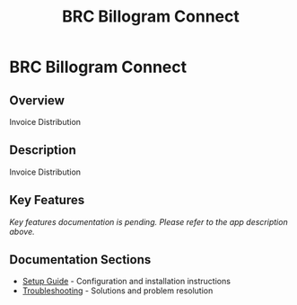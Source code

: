 ﻿---
title: "BRC Billogram Connect"
description: "Invoice Distribution"
categories: [Products, Integration]
tags: [business-central, integration]
weight: 50
version: "21.0.0.0"
---

# BRC Billogram Connect

## Overview
Invoice Distribution

## Description
Invoice Distribution

## Key Features
*Key features documentation is pending. Please refer to the app description above.*

## Documentation Sections
- [Setup Guide](./setup/) - Configuration and installation instructions
- [Troubleshooting](./solving/) - Solutions and problem resolution


